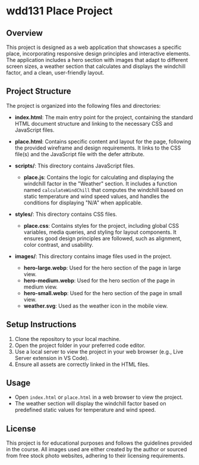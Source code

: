 # wdd131 Place Project

## Overview
This project is designed as a web application that showcases a specific place, incorporating responsive design principles and interactive elements. The application includes a hero section with images that adapt to different screen sizes, a weather section that calculates and displays the windchill factor, and a clean, user-friendly layout.

## Project Structure
The project is organized into the following files and directories:

- **index.html**: The main entry point for the project, containing the standard HTML document structure and linking to the necessary CSS and JavaScript files.
  
- **place.html**: Contains specific content and layout for the page, following the provided wireframe and design requirements. It links to the CSS file(s) and the JavaScript file with the defer attribute.

- **scripts/**: This directory contains JavaScript files.
  - **place.js**: Contains the logic for calculating and displaying the windchill factor in the "Weather" section. It includes a function named `calculateWindChill` that computes the windchill based on static temperature and wind speed values, and handles the conditions for displaying "N/A" when applicable.

- **styles/**: This directory contains CSS files.
  - **place.css**: Contains styles for the project, including global CSS variables, media queries, and styling for layout components. It ensures good design principles are followed, such as alignment, color contrast, and usability.

- **images/**: This directory contains image files used in the project.
  - **hero-large.webp**: Used for the hero section of the page in large view.
  - **hero-medium.webp**: Used for the hero section of the page in medium view.
  - **hero-small.webp**: Used for the hero section of the page in small view.
  - **weather.svg**: Used as the weather icon in the mobile view.

## Setup Instructions
1. Clone the repository to your local machine.
2. Open the project folder in your preferred code editor.
3. Use a local server to view the project in your web browser (e.g., Live Server extension in VS Code).
4. Ensure all assets are correctly linked in the HTML files.

## Usage
- Open `index.html` or `place.html` in a web browser to view the project.
- The weather section will display the windchill factor based on predefined static values for temperature and wind speed.

## License
This project is for educational purposes and follows the guidelines provided in the course. All images used are either created by the author or sourced from free stock photo websites, adhering to their licensing requirements.